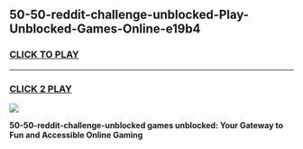 
## 50-50-reddit-challenge-unblocked-Play-Unblocked-Games-Online-e19b4
<h3>
<a href="https://premium76.site?title=50-50-reddit-challenge-unblocked&ref=25A">CLICK TO PLAY</a></h3>
<hr>

<h3>
<a href="https://premium76.site?title=50-50-reddit-challenge-unblocked&ref=25A">CLICK 2 PLAY</a>
  
</h3>

<a href="https://premium76.site?title=50-50-reddit-challenge-unblocked&ref=25A"><img src="https://clearcache.store/games.png"></a>


**50-50-reddit-challenge-unblocked games unblocked: Your Gateway to Fun and Accessible Online Gaming**
